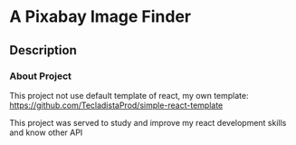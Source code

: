 # A Pixabay Image Finder

## Description

### About Project
This project not use default template of react, my own template: https://github.com/TecladistaProd/simple-react-template

This project was served to study and improve my react development skills and know other API